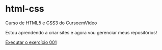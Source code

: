 # html-css
 Curso de HTML5 e CSS3 do CursoemVideo

 Estou aprendendo a criar sites e agora vou gerenciar meus repositórios!

 <a href= "https://shirocat2.github.io/html-css/exercicios/ex001/index.html"> Executar o exercício 001 </a>
